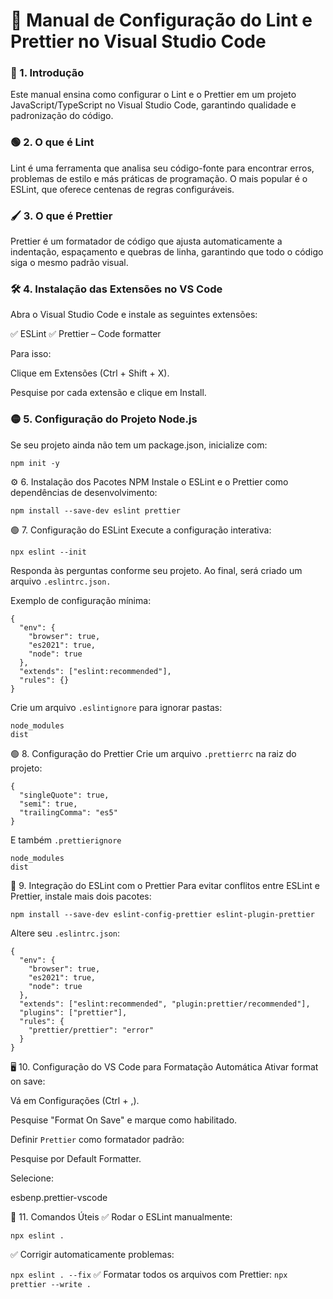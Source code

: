 
# 📘 Manual de Configuração do Lint e Prettier no Visual Studio Code

### 📖 1. Introdução
Este manual ensina como configurar o Lint e o Prettier em um projeto JavaScript/TypeScript no Visual Studio Code, garantindo qualidade e padronização do código.

### 🟢 2. O que é Lint
Lint é uma ferramenta que analisa seu código-fonte para encontrar erros, problemas de estilo e más práticas de programação.
O mais popular é o ESLint, que oferece centenas de regras configuráveis.

### 🖌️ 3. O que é Prettier
Prettier é um formatador de código que ajusta automaticamente a indentação, espaçamento e quebras de linha, garantindo que todo o código siga o mesmo padrão visual.

### 🛠️ 4. Instalação das Extensões no VS Code
Abra o Visual Studio Code e instale as seguintes extensões:

✅ ESLint
✅ Prettier – Code formatter

Para isso:

Clique em Extensões (Ctrl + Shift + X).

Pesquise por cada extensão e clique em Install.

### 🟡 5. Configuração do Projeto Node.js
Se seu projeto ainda não tem um package.json, inicialize com:


`npm init -y`

⚙️ 6. Instalação dos Pacotes NPM
Instale o ESLint e o Prettier como dependências de desenvolvimento:

`npm install --save-dev eslint prettier`

🟢 7. Configuração do ESLint
Execute a configuração interativa:

`npx eslint --init`

Responda às perguntas conforme seu projeto.
Ao final, será criado um arquivo `.eslintrc.json.`

Exemplo de configuração mínima:
```
{
  "env": {
    "browser": true,
    "es2021": true,
    "node": true
  },
  "extends": ["eslint:recommended"],
  "rules": {}
}
```

Crie um arquivo `.eslintignore` para ignorar pastas:
```
node_modules
dist
```

🟢 8. Configuração do Prettier
Crie um arquivo `.prettierrc` na raiz do projeto:

```
{
  "singleQuote": true,
  "semi": true,
  "trailingComma": "es5"
}
```

E também `.prettierignore`
```
node_modules
dist
```

🔄 9. Integração do ESLint com o Prettier
Para evitar conflitos entre ESLint e Prettier, instale mais dois pacotes:

`npm install --save-dev eslint-config-prettier eslint-plugin-prettier`

Altere seu `.eslintrc.json`:
```
{
  "env": {
    "browser": true,
    "es2021": true,
    "node": true
  },
  "extends": ["eslint:recommended", "plugin:prettier/recommended"],
  "plugins": ["prettier"],
  "rules": {
    "prettier/prettier": "error"
  }
}
```

🖥️ 10. Configuração do VS Code para Formatação Automática
Ativar format on save:

Vá em Configurações (Ctrl + ,).

Pesquise "Format On Save" e marque como habilitado.

Definir `Prettier` como formatador padrão:

Pesquise por Default Formatter.

Selecione:

esbenp.prettier-vscode

📝 11. Comandos Úteis
✅ Rodar o ESLint manualmente:

`npx eslint .`

✅ Corrigir automaticamente problemas:

`npx eslint . --fix`
✅ Formatar todos os arquivos com Prettier:
`npx prettier --write .`